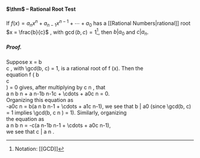 #### $\thm$ – Rational Root Test
If $f (x) = a_{n}x^{n} + a_{n-1}x^{n-1} + \cdots+a_{0}$ has a [[Rational Numbers|rational]] root $x = \frac{b}{c}$ , with  $\gcd(b, c) = 1$[^1], then $b | a_{0}$ and $c | a_{n}$.

##### *Proof.*
Suppose x = b  
c , with \gcd(b, c) = 1, is a rational root of f (x). Then the  
equation f ( b  
c  
) = 0 gives, after multiplying by c n , that  
a n b n + a n-1b n-1c + \cdots  + a0c n = 0.  
Organizing this equation as  
-a0c n = b(a n b n-1 + \cdots  + a1c n-1),
we see that b | a0 (since \gcd(b, c) = 1 implies \gcd(b, c n ) = 1). Similarly, organizing  
the equation as  
a n b n = -c(a n-1b n-1 + \cdots  + a0c n-1),  
we see that c | a n .

[^1]: Notation: [[GCD]]